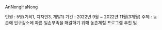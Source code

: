 AnNongHaNong

인원 : 5명(기획1, 디자인3, 개발1)
기간 : 2022년 9월 ~ 2022년 11월(3개월)
주제 : 농촌에 인구감소에 따른 일손부족을 해결하기 위해 농촌체험 프로그램 추천 및 

